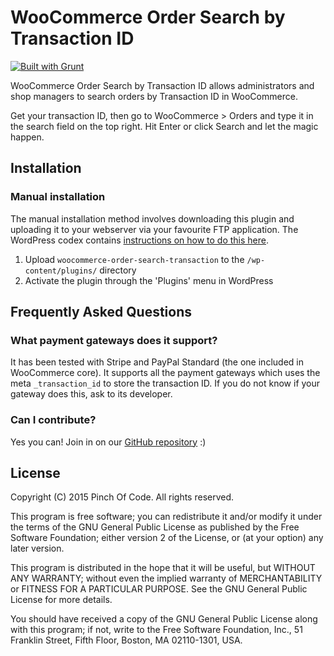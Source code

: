 # WooCommerce Order Search by Transaction ID

[![Built with Grunt](https://cdn.gruntjs.com/builtwith.png)](http://gruntjs.com/)

WooCommerce Order Search by Transaction ID allows administrators and shop managers to search orders by Transaction ID in WooCommerce.

Get your transaction ID, then go to WooCommerce > Orders and type it in the search field on the top right. Hit Enter or click Search and let the magic happen.

## Installation

### Manual installation

The manual installation method involves downloading this plugin and uploading it to your webserver via your favourite FTP application. The WordPress codex contains [instructions on how to do this here](http://codex.wordpress.org/Managing_Plugins#Manual_Plugin_Installation).

1. Upload `woocommerce-order-search-transaction` to the `/wp-content/plugins/` directory
2. Activate the plugin through the 'Plugins' menu in WordPress

## Frequently Asked Questions

### What payment gateways does it support? ###

It has been tested with Stripe and PayPal Standard (the one included in WooCommerce core). It supports all the payment gateways which uses the meta `_transaction_id` to store the transaction ID.
If you do not know if your gateway does this, ask to its developer.

### Can I contribute?

Yes you can! Join in on our [GitHub repository](https://github.com/PinchOfCode/woocommerce-order-search-transaction) :)

## License

Copyright (C) 2015 Pinch Of Code. All rights reserved.

This program is free software; you can redistribute it and/or
modify it under the terms of the GNU General Public License
as published by the Free Software Foundation; either version 2
of the License, or (at your option) any later version.

This program is distributed in the hope that it will be useful,
but WITHOUT ANY WARRANTY; without even the implied warranty of
MERCHANTABILITY or FITNESS FOR A PARTICULAR PURPOSE.  See the
GNU General Public License for more details.

You should have received a copy of the GNU General Public License
along with this program; if not, write to the Free Software
Foundation, Inc., 51 Franklin Street, Fifth Floor, Boston, MA  02110-1301, USA.
